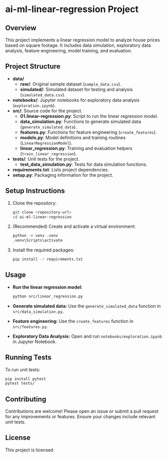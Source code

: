 # ai-ml-linear-regression Project

## Overview

This project implements a linear regression model to analyze house prices based on square footage. It includes data simulation, exploratory data analysis, feature engineering, model training, and evaluation.

## Project Structure

- **data/**
  - **raw/**: Original sample dataset (`sample_data.csv`).
  - **simulated/**: Simulated dataset for testing and analysis (`simulated_data.csv`).
- **notebooks/**: Jupyter notebooks for exploratory data analysis (`exploration.ipynb`).
- **src/**: Source code for the project.
  - **01.linear-regression.py**: Script to run the linear regression model.
  - **data_simulation.py**: Functions to generate simulated data (`generate_simulated_data`).
  - **features.py**: Functions for feature engineering (`create_features`).
  - **models.py**: Model definitions and training routines (`LinearRegressionModel`).
  - **linear_regression.py**: Training and evaluation helpers (`train_linear_regression`).
- **tests/**: Unit tests for the project.
  - **test_data_simulation.py**: Tests for data simulation functions.
- **requirements.txt**: Lists project dependencies.
- **setup.py**: Packaging information for the project.

## Setup Instructions

1. Clone the repository:
   ```sh
   git clone <repository-url>
   cd ai-ml-linear-regression
   ```
2. (Recommended) Create and activate a virtual environment:
   ```sh
   python -m venv .venv
   .venv\Scripts\activate
   ```
3. Install the required packages:
   ```sh
   pip install -r requirements.txt
   ```

## Usage

- **Run the linear regression model:**
  ```sh
  python src/linear_regression.py
  ```
- **Generate simulated data:**
  Use the `generate_simulated_data` function in `src/data_simulation.py`.

- **Feature engineering:**
  Use the `create_features` function in `src/features.py`.

- **Exploratory Data Analysis:**
  Open and run `notebooks/exploration.ipynb` in Jupyter Notebook.

## Running Tests

To run unit tests:

```sh
pip install pytest
pytest tests/
```

## Contributing

Contributions are welcome! Please open an issue or submit a pull request for any improvements or features. Ensure your changes include relevant unit tests.

## License

This project is licensed
